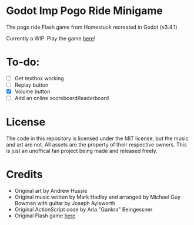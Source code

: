 # Godot Imp Pogo Ride Minigame
The pogo ride Flash game from Homestuck recreated in Godot (v3.4.1)

Currently a WIP. Play the game [here](https://miro.gg/pogo)!

# To-do:
* [ ] Get textbox working
* [ ] Replay button
* [X] Volume button
* [ ] Add an online scoreboard/leaderboard

# License
The code in this repository is licensed under the MIT license, but the music and art are not. All assets are the property of their respective owners. This is just an unoffical fan project being made and released freely.

# Credits
* Original art by Andrew Hussie
* Original music written by Mark Hadley and arranged by Michael Guy Bowman with guitar by Joseph Aylsworth
* Original ActionScript code by Aria "Gankra" Beingessner
* Original Flash game [here](https://www.homestuck.com/flash/hs2/00476/00476.swf)
